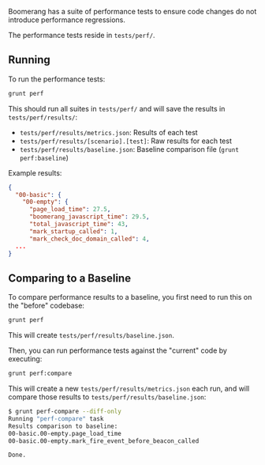 Boomerang has a suite of performance tests to ensure code changes do not introduce performance regressions.

The performance tests reside in `tests/perf/`.

## Running

To run the performance tests:

```bash
grunt perf
```

This should run all suites in `tests/perf/` and will save the results in `tests/perf/results/`:

* `tests/perf/results/metrics.json`: Results of each test
* `tests/perf/results/[scenario].[test]`: Raw results for each test
* `tests/perf/results/baseline.json`: Baseline comparison file (`grunt perf:baseline`)

Example results:

```json
{
  "00-basic": {
    "00-empty": {
      "page_load_time": 27.5,
      "boomerang_javascript_time": 29.5,
      "total_javascript_time": 43,
      "mark_startup_called": 1,
      "mark_check_doc_domain_called": 4,
  ...
}
```

## Comparing to a Baseline

To compare performance results to a baseline, you first need to run this on the "before" codebase:

```bash
grunt perf
```

This will create `tests/perf/results/baseline.json`.

Then, you can run performance tests against the "current" code by executing:

```bash
grunt perf:compare
```

This will create a new `tests/perf/results/metrics.json` each run, and will compare those results to `tests/perf/results/baseline.json`:

```bash
$ grunt perf-compare --diff-only
Running "perf-compare" task
Results comparison to baseline:
00-basic.00-empty.page_load_time                                       :  28 -1 (-4%)
00-basic.00-empty.mark_fire_event_before_beacon_called                 : [missing in baseline]

Done.
```
